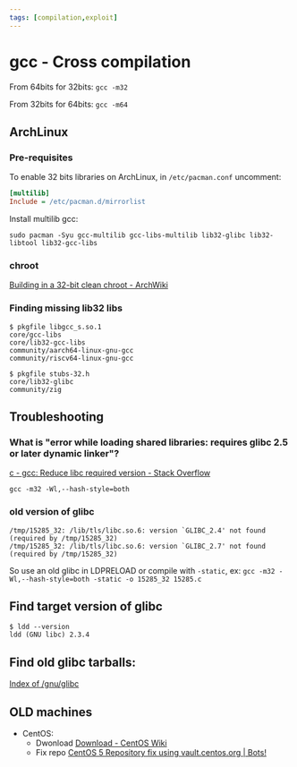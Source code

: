```yaml
---
tags: [compilation,exploit]
---
```

# gcc - Cross compilation

From 64bits for 32bits: `gcc -m32`

From 32bits for 64bits: `gcc -m64`

## ArchLinux

### Pre-requisites

To enable 32 bits libraries on ArchLinux, in `/etc/pacman.conf` uncomment:

```ini
[multilib]
Include = /etc/pacman.d/mirrorlist
```

Install multilib gcc:

```
sudo pacman -Syu gcc-multilib gcc-libs-multilib lib32-glibc lib32-libtool lib32-gcc-libs
```

### chroot

[Building in a 32-bit clean chroot - ArchWiki](https://wiki.archlinux.org/index.php/Building_in_a_32-bit_clean_chroot)

### Finding missing lib32 libs

```
$ pkgfile libgcc_s.so.1
core/gcc-libs
core/lib32-gcc-libs
community/aarch64-linux-gnu-gcc
community/riscv64-linux-gnu-gcc

$ pkgfile stubs-32.h   
core/lib32-glibc
community/zig
```

## Troubleshooting

### What is "error while loading shared libraries: requires glibc 2.5 or later dynamic linker"?

[c - gcc: Reduce libc required version - Stack Overflow](https://stackoverflow.com/questions/12075403/gcc-reduce-libc-required-version)

`gcc -m32 -Wl,--hash-style=both`

### old version of glibc

```
/tmp/15285_32: /lib/tls/libc.so.6: version `GLIBC_2.4' not found (required by /tmp/15285_32)
/tmp/15285_32: /lib/tls/libc.so.6: version `GLIBC_2.7' not found (required by /tmp/15285_32)
```

So use an old glibc in LDPRELOAD or compile with `-static`, ex: `gcc -m32 -Wl,--hash-style=both -static -o 15285_32 15285.c`

## Find target version of glibc

```
$ ldd --version
ldd (GNU libc) 2.3.4
```

## Find old glibc tarballs:

[Index of /gnu/glibc](https://ftp.gnu.org/gnu/glibc/)

## OLD machines

- CentOS: 
    - Dwonload [Download - CentOS Wiki](https://wiki.centos.org/Download)
    - Fix repo [CentOS 5 Repository fix using vault.centos.org \| Bots!](https://tweenpath.net/centos-5-repository-fix-using-vault-centos-org/)
